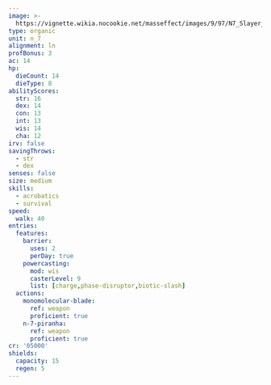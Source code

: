```yaml
---
image: >-
  https://vignette.wikia.nocookie.net/masseffect/images/9/97/N7_Slayer_Vanguard_MP.png/revision/latest/scale-to-width-down/250?cb=20120717151234
type: organic
unit: n_7
alignment: ln
profBonus: 3
ac: 14
hp:
  dieCount: 14
  dieType: 8
abilityScores:
  str: 16
  dex: 14
  con: 13
  int: 13
  wis: 14
  cha: 12
irv: false
savingThrows:
  - str
  - dex
senses: false
size: medium
skills:
  - acrobatics
  - survival
speed:
  walk: 40
entries:
  features:
    barrier:
      uses: 2
      perDay: true
    powercasting:
      mod: wis
      casterLevel: 9
      list: [charge,phase-disruptor,biotic-slash]
  actions:
    monomolecular-blade:
      ref: weapon
      proficient: true
    n-7-piranha:
      ref: weapon
      proficient: true
cr: '05000'
shields:
  capacity: 15
  regen: 5
---
```

